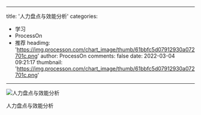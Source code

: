 
---
title: '人力盘点与效能分析'
categories: 
 - 学习
 - ProcessOn
 - 推荐
headimg: 'https://img.processon.com/chart_image/thumb/61bbfc5d07912930a072701c.png'
author: ProcessOn
comments: false
date: 2022-03-04 09:21:17
thumbnail: 'https://img.processon.com/chart_image/thumb/61bbfc5d07912930a072701c.png'
---

<div>   
<img class="thumb" alt="人力盘点与效能分析" src="https://img.processon.com/chart_image/thumb/61bbfc5d07912930a072701c.png" referrerpolicy="no-referrer">
<p>人力盘点与效能分析</p>  
</div>
            